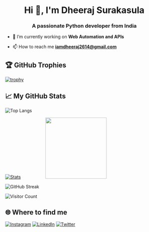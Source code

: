 

<h1 align="center">Hi 👋, I'm Dheeraj Surakasula</h1>
<h3 align="center">A passionate Python developer from India</h3>





- 🔭 I’m currently working on **Web Automation and APIs**

- 📫 How to reach me **iamdheeraj2614@gmail.com**



## 🏆 GitHub Trophies
[![trophy](https://github-profile-trophy.vercel.app/?username=dheeerazzz&theme=juicyfresh&no-frame=true&row=1&&margin-w=20&no-bg=true)](https://github-profile-trophy.vercel.app/?username=dheeerazzz&theme=juicyfresh&no-frame=true&row=1&&margin-w=20&no-bg=true)
  
## 📈 My GitHub Stats
![Top Langs](https://github-readme-stats.vercel.app/api/top-langs/?username=dheeerazzz&theme=radical)

[![Stats](https://github-readme-stats.vercel.app/api?username=dheeerazzz&show_icons=true&theme=radical)](https://github-readme-stats.vercel.app/api?username=dheeerazzz&show_icons=true&theme=radical)&nbsp; &nbsp; &nbsp; &nbsp; &nbsp; &nbsp; &nbsp; &nbsp; &nbsp; &nbsp; 
<img src="https://github.com/sciencepal/sciencepal/blob/master/assets/saved.gif" width="195">

![GitHub Streak](https://streak-stats.demolab.com?user=dheeerazzz&theme=radical)

![Visitor Count](https://profile-counter.glitch.me/{dheeerazzz}/count.svg)


## 🌐 Where to find me
  [![Instagram](https://img.shields.io/badge/Instagram-%23E4405F.svg?logo=Instagram&logoColor=white)](https://instagram.com/raaasin) 
  [![LinkedIn](https://img.shields.io/badge/LinkedIn-%230077B5.svg?logo=linkedin&logoColor=white)]([https://linkedin.com/in/raaasin](https://www.linkedin.com/in/dheerajsurakasula/))
[![Twitter](https://img.shields.io/badge/Twitter-%231DA1F2.svg?logo=Twitter&logoColor=white)](https://twitter.com/nanoisbek](https://twitter.com/DheerajSKLA?t=LMmNB5PSiSgQHk-eQYjfXg&s=08))


  



